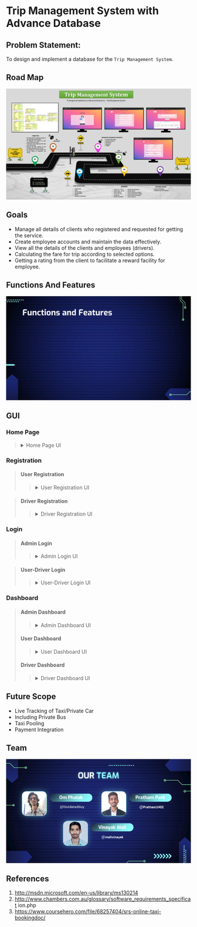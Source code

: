 # Trip Management System with Advance Database

## Problem Statement: 
To design and implement a database for the `Trip Management System`.

## Road Map
<img src="./doc/img/Poster.PNG" alter="Trip Management Poster" align="center" width="auto" height="auto" >

## Goals
- Manage all details of clients who registered and requested for getting the service.   
- Create employee accounts and maintain the data effectively.   
- View all the details of the clients and employees (drivers). 
- Calculating the fare for trip according to selected options.
- Getting a rating from the client to facilitate a reward facility for employee. 

## Functions And Features
<img src="./doc/img/Functions-And-Features.gif" alter="Trip Management Poster" align="center" width="auto" height="auto" >

<br>

## GUI

### Home Page
> <details>	
>   <summary>Home Page UI</summary>
> 
>   <br />
>   <img height="auto" src="./doc/img/UI/Home-Page.jpg" />
> </details>

### Registration

> #### User Registration
> > <details>	
> >   <summary>User Registration UI</summary>
> > 
> >   <br />
> >   <img height="auto" src="./doc/img/UI/Registration-User.jpg" />
> > </details>

> #### Driver Registration
> > <details>	
> >   <summary>Driver Registration UI</summary>
> > 
> >   <br />
> >   <img height="auto" src="./doc/img/UI/Registration-Driver.jpg" />
> > </details>

### Login

> #### Admin Login
> > <details>	
> >   <summary>Admin Login UI</summary>
> > 
> >   <br />
> >   <img height="auto" src="./doc/img/UI/Login-Admin.jpg" />
> > </details>

> #### User-Driver Login
> > <details>	
> >   <summary>User-Driver Login UI</summary>
> > 
> >   <br />
> >   <img height="auto" src="./doc/img/UI/Login-User-Driver.jpg" />
> > </details>


### Dashboard

> #### Admin Dashboard
>
> > <details>	
> >   <summary>Admin Dashboard UI</summary>
> > 
> >   <br />
> >   <img height="auto" src="./doc/img/UI/Dashboard-Admin.jpg" />
> > </details>
>
> #### User Dashboard
> > <details>	
> >   <summary>User Dashboard UI</summary>
> > 
> >   <br />
> >   <img height="auto" src="./doc/img/UI/Dashboard-User.jpg" />
> >   <br>
> > </details>
> 
> #### Driver Dashboard
> > <details>	
> >   <summary>Driver Dashboard UI</summary>
> > 
> >   <br />
> >   <img height="auto" src="./doc/img/UI/Dashboard-Driver.jpg" />
> > </details>



## Future Scope
- Live Tracking of Taxi/Private Car
- Including Private Bus
- Taxi Pooling
- Payment Integration

## Team
<img src="./doc/img/Team.png" alter="Trip Management Poster" align="center" width="auto" height="auto" >


## References
1. http://msdn.microsoft.com/en-us/library/ms130214
1. http://www.chambers.com.au/glossary/software_requirements_specificat ion.php
1. https://www.coursehero.com/file/68257404/srs-online-taxi-bookingdoc/